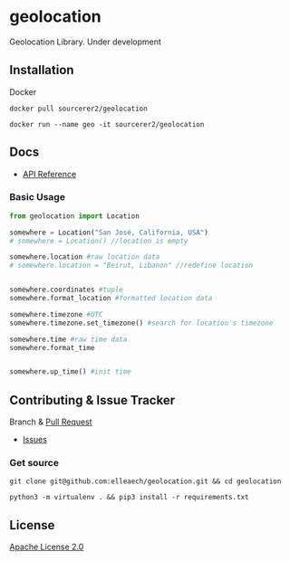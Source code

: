 # geolocation
Geolocation Library. Under development

## Installation
Docker
``` shell script
docker pull sourcerer2/geolocation

docker run --name geo -it sourcerer2/geolocation
```

## Docs
- [API Reference](https://github.com/elleaech/geolocation/blob/master/docs/location.md)

### Basic Usage
```python
from geolocation import Location

somewhere = Location("San José, California, USA")
# somewhere = Location() //location is empty

somewhere.location #raw location data
# somewhere.location = "Beirut, Libanon" //redefine location


somewhere.coordinates #tuple
somewhere.format_location #formatted location data

somewhere.timezone #UTC
somewhere.timezone.set_timezone() #search for location's timezone

somewhere.time #raw time data
somewhere.format_time


somewhere.up_time() #init time
```

## Contributing & Issue Tracker
Branch & [Pull Request](https://github.com/elleaech/geolocation/pulls)
- [Issues](https://github.com/elleaech/geolocation/issues)

### Get source
```shell script
git clone git@github.com:elleaech/geolocation.git && cd geolocation

python3 -m virtualenv . && pip3 install -r requirements.txt
```

## License
[Apache License 2.0](https://github.com/elleaech/geolocation/blob/master/LICENSE)
